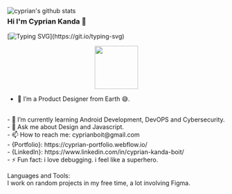 
<img align="left" alt="cyprian's github stats" src="https://2e8ram2s1li74atce18qz5y1-wpengine.netdna-ssl.com/wp-content/uploads/2019/05/Coding-Bootcamp-Ratings-Dice-1024x640.png"/>

### Hi I'm Cyprian Kanda  👋
[![Typing SVG](https://readme-typing-svg.herokuapp.com/?lines=Front+end+developer;)](https://git.io/typing-svg)
<div id="header" align="center">
  <img src="https://media.giphy.com/media/zhYSVCirREeIZtONCI/giphy.gif" width="100"/>
</div>

- 🔭 I’m a Product Designer from Earth 😅.
 <br/>
- 🌱 I’m currently learning Android Development, DevOPS and Cybersecurity.
 <br/>
- 💬 Ask me about Design and Javascript.
 <br/>
- 📫 How to reach me: cyprianboit@gmail.com
<br/>
- {Portfolio}: https://cyprian-portfolio.webflow.io/
<br/>
- {LinkedIn}: https://www.linkedin.com/in/cyprian-kanda-boit/
 <br/>
- ⚡ Fun fact: i love debugging. i feel like a superhero.
 <br/>
 
Languages and Tools: <br/>
I work on random projects in my free time, a lot involving Figma.
 <br/>
 
 
